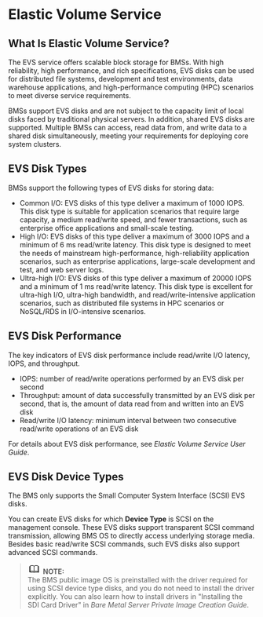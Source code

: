 # Elastic Volume Service<a name="EN-US_TOPIC_0083745260"></a>

## What Is Elastic Volume Service?<a name="section134415526532"></a>

The EVS service offers scalable block storage for BMSs. With high reliability, high performance, and rich specifications, EVS disks can be used for distributed file systems, development and test environments, data warehouse applications, and high-performance computing \(HPC\) scenarios to meet diverse service requirements.

BMSs support EVS disks and are not subject to the capacity limit of local disks faced by traditional physical servers. In addition, shared EVS disks are supported. Multiple BMSs can access, read data from, and write data to a shared disk simultaneously, meeting your requirements for deploying core system clusters.

## EVS Disk Types<a name="section589163701010"></a>

BMSs support the following types of EVS disks for storing data:

-   Common I/O: EVS disks of this type deliver a maximum of 1000 IOPS. This disk type is suitable for application scenarios that require large capacity, a medium read/write speed, and fewer transactions, such as enterprise office applications and small-scale testing.
-   High I/O: EVS disks of this type deliver a maximum of 3000 IOPS and a minimum of 6 ms read/write latency. This disk type is designed to meet the needs of mainstream high-performance, high-reliability application scenarios, such as enterprise applications, large-scale development and test, and web server logs.
-   Ultra-high I/O: EVS disks of this type deliver a maximum of 20000 IOPS and a minimum of 1 ms read/write latency. This disk type is excellent for ultra-high I/O, ultra-high bandwidth, and read/write-intensive application scenarios, such as distributed file systems in HPC scenarios or NoSQL/RDS in I/O-intensive scenarios.

## EVS Disk Performance<a name="section156512755611"></a>

The key indicators of EVS disk performance include read/write I/O latency, IOPS, and throughput.

-   IOPS: number of read/write operations performed by an EVS disk per second
-   Throughput: amount of data successfully transmitted by an EVS disk per second, that is, the amount of data read from and written into an EVS disk
-   Read/write I/O latency: minimum interval between two consecutive read/write operations of an EVS disk

For details about EVS disk performance, see  _Elastic Volume Service User Guide_.

## EVS Disk Device Types<a name="section139751861558"></a>

The BMS only supports the Small Computer System Interface \(SCSI\) EVS disks.

You can create EVS disks for which  **Device Type**  is SCSI on the management console. These EVS disks support transparent SCSI command transmission, allowing BMS OS to directly access underlying storage media. Besides basic read/write SCSI commands, such EVS disks also support advanced SCSI commands.

>![](public_sys-resources/icon-note.gif) **NOTE:**   
>The BMS public image OS is preinstalled with the driver required for using SCSI device type disks, and you do not need to install the driver explicitly. You can also learn how to install drivers in "Installing the SDI Card Driver" in  _Bare Metal Server Private Image Creation Guide_.  

